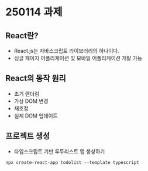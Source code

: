 # 250114 과제

## React란?
- React.js는 자바스크립트 라이브러리의 하나이다.
- 싱글 페이지 어플리케이션 및 모바일 어플리케이션 개발 가능

## React의 동작 원리
- 초기 렌더링
- 가상 DOM 변경
- 재조정
- 실제 DOM 업데이트

## 프로젝트 생성
- 타입스크립트 기반 투두리스트 앱 생성하기
```
npx create-react-app todolist --template typescript
```